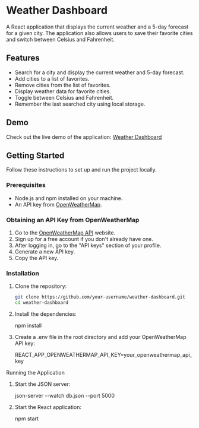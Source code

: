 # Weather Dashboard

A React application that displays the current weather and a 5-day forecast for a given city. The application also allows users to save their favorite cities and switch between Celsius and Fahrenheit.

## Features

- Search for a city and display the current weather and 5-day forecast.
- Add cities to a list of favorites.
- Remove cities from the list of favorites.
- Display weather data for favorite cities.
- Toggle between Celsius and Fahrenheit.
- Remember the last searched city using local storage.

## Demo

Check out the live demo of the application: [Weather Dashboard](https://your-vercel-app-url.vercel.app)

## Getting Started

Follow these instructions to set up and run the project locally.

### Prerequisites

- Node.js and npm installed on your machine.
- An API key from [OpenWeatherMap](https://openweathermap.org/api).

### Obtaining an API Key from OpenWeatherMap

1. Go to the [OpenWeatherMap API](https://openweathermap.org/api) website.
2. Sign up for a free account if you don't already have one.
3. After logging in, go to the "API keys" section of your profile.
4. Generate a new API key.
5. Copy the API key.

### Installation

1. Clone the repository:

   ```bash
   git clone https://github.com/your-username/weather-dashboard.git
   cd weather-dashboard
2. Install the dependencies:

   npm install

3. Create a .env file in the root directory and add your OpenWeatherMap API key:

   REACT_APP_OPENWEATHERMAP_API_KEY=your_openweathermap_api_key
   
Running the Application

1) Start the JSON server:

   json-server --watch db.json --port 5000

2) Start the React application:

   npm start
